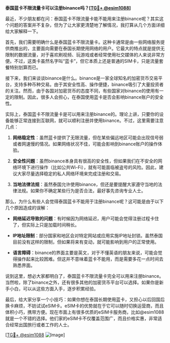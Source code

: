 **泰国蓝卡不限流量卡可以注册binance吗？[[TG💪+ @esim1088](https://t.me/s/esim1088)]**

最近，不少朋友都在问：泰国蓝卡不限流量卡能不能用来注册binance呢？其实这个问题的答案并不复杂，但为了让大家更清楚地了解情况，我打算从几个方面详细给大家解释一下。

首先，我们需要明确什么是泰国蓝卡不限流量卡。这种卡通常是由一些网络服务提供商推出的，主要面向需要在泰国长期使用网络的用户。它最大的特点就是提供无限制的数据流量，对于喜欢刷视频、玩游戏或者经常使用社交媒体的人来说非常方便。不过，这类卡虽然名字叫“蓝卡”，但它本质上还是普通的SIM卡，只是流量套餐特别划算而已。

接下来，我们来谈谈binance是什么。binance是一家全球知名的加密货币交易平台，支持多种币种交易。由于其安全性高、操作便捷，binance吸引了大量投资者的关注。然而，由于各国对加密货币的态度不同，有些国家对binance的使用有一定的限制。因此，很多人会担心，在泰国使用蓝卡是否会影响binance账户的安全性。

实际上，泰国蓝卡不限流量卡是可以用来注册binance的。理论上讲，只要你的设备能够正常连接到互联网，就可以顺利注册并使用binance。不过，这里需要注意几点：

1. **网络稳定性**：虽然蓝卡提供了无限流量，但在某些偏远地区可能会出现信号弱或者网速慢的情况。如果网络状况不佳，可能会影响到binance账户的操作体验。
   
2. **安全性问题**：虽然binance本身具有很高的安全性，但如果我们在不安全的网络环境下进行操作（比如公共Wi-Fi），就有可能面临被盗号的风险。因此，建议大家尽量选择稳定的私人网络环境来完成注册和交易。

3. **当地法律法规**：虽然泰国允许使用binance，但还是要提醒大家遵守当地的法律法规。如果你不确定某些行为是否合法，最好事先咨询专业人士。

那么，为什么有些人会觉得泰国蓝卡不能用于注册binance呢？这可能是由于以下几个原因造成的误解：

- **网络延迟导致的问题**：有时候因为网络延迟，用户可能会觉得注册过程卡住了，但实际上只是加载时间稍长。
  
- **IP地址限制**：部分国家和地区会对特定网站或应用实施IP地址封锁。虽然泰国目前没有这样的限制，但如果将来有变动，就可能影响到用户的正常使用。

- **语言障碍**：binance的界面主要是英文，对于不懂英语的朋友来说，可能会觉得操作起来比较困难。但这并不意味着蓝卡不能用，而是需要多花一点时间去熟悉界面。

说到这里，想必大家都明白了，泰国蓝卡不限流量卡完全可以用来注册binance。当然啦，除了binance之外，还有很多其他的加密货币平台可以选择。如果你是新手小白，可以从这些方面入手，逐步积累经验。

最后，给大家分享一个小技巧：如果你想在泰国长期使用蓝卡，又担心以后回国后换卡麻烦，不妨试试eSIM卡。eSIM卡的优势就在于它可以随时切换运营商，而且体积小巧，携带方便。现在市面上有很多优质的eSIM卡服务商，比如@esim1088就是一个不错的选择。他们家的eSIM卡不仅覆盖范围广，而且价格实惠，非常适合经常出国旅行或者工作的人士。

[[TG💪+ @esim1088](https://t.me/s/esim1088) ![Image](https://i.postimg.cc/4NQfJmqS/Snipaste-2025-05-13-00-14-12.png)]